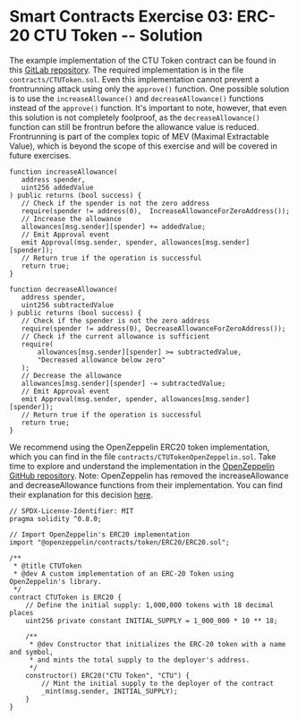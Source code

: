# Smart Contracts Exercise 03: ERC-20 CTU Token -- Solution

The example implementation of the CTU Token contract can be found in this [GitLab repository](https://gitlab.fel.cvut.cz/radovluk/smart-contracts-exercises/-/tree/main/03-ERC20-CTUToken/solution/solution-code). The required implementation is in the file `contracts/CTUToken.sol`. Even this implementation cannot prevent a frontrunning attack using only the `approve()` function. One possible solution is to use the `increaseAllowance()` and `decreaseAllowance()` functions instead of the `approve()` function. It's important to note, however, that even this solution is not completely foolproof, as the `decreaseAllowance()` function can still be frontrun before the allowance value is reduced. Frontrunning is part of the complex topic of MEV (Maximal Extractable Value), which is beyond the scope of this exercise and will be covered in future exercises.

```solidity
function increaseAllowance(
   address spender,
   uint256 addedValue
) public returns (bool success) {
   // Check if the spender is not the zero address
   require(spender != address(0),  IncreaseAllowanceForZeroAddress());
   // Increase the allowance
   allowances[msg.sender][spender] += addedValue;
   // Emit Approval event
   emit Approval(msg.sender, spender, allowances[msg.sender][spender]);
   // Return true if the operation is successful
   return true;
}
```

```solidity
function decreaseAllowance(
   address spender,
   uint256 subtractedValue
) public returns (bool success) {
   // Check if the spender is not the zero address
   require(spender != address(0), DecreaseAllowanceForZeroAddress());
   // Check if the current allowance is sufficient
   require(
       allowances[msg.sender][spender] >= subtractedValue,
       "Decreased allowance below zero"
   );
   // Decrease the allowance
   allowances[msg.sender][spender] -= subtractedValue;
   // Emit Approval event
   emit Approval(msg.sender, spender, allowances[msg.sender][spender]);
   // Return true if the operation is successful
   return true;
}
```

We recommend using the OpenZeppelin ERC20 token implementation, which you can find in the file `contracts/CTUTokenOpenZeppelin.sol`.
Take time to explore and understand the implementation in the [OpenZeppelin GitHub repository](https://github.com/OpenZeppelin/openzeppelin-contracts/blob/master/contracts/token/ERC20/ERC20.sol). Note: OpenZeppelin has removed the increaseAllowance and decreaseAllowance functions from their implementation. You can find their explanation for this decision [here](https://github.com/OpenZeppelin/openzeppelin-contracts/issues/4583).

```solidity
// SPDX-License-Identifier: MIT
pragma solidity ^0.8.0;

// Import OpenZeppelin's ERC20 implementation
import "@openzeppelin/contracts/token/ERC20/ERC20.sol";

/**
 * @title CTUToken
 * @dev A custom implementation of an ERC-20 Token using OpenZeppelin's library.
 */
contract CTUToken is ERC20 {
    // Define the initial supply: 1,000,000 tokens with 18 decimal places
    uint256 private constant INITIAL_SUPPLY = 1_000_000 * 10 ** 18;

    /**
     * @dev Constructor that initializes the ERC-20 token with a name and symbol,
     * and mints the total supply to the deployer's address.
     */
    constructor() ERC20("CTU Token", "CTU") {
        // Mint the initial supply to the deployer of the contract
        _mint(msg.sender, INITIAL_SUPPLY);
    }
}
```